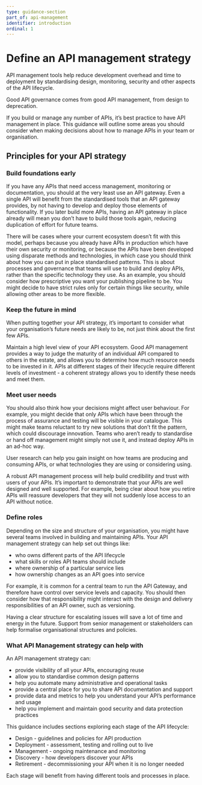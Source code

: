 ```yaml
---
type: guidance-section
part_of: api-management
identifier: introduction
ordinal: 1
---
```

# Define an API management strategy


<div class="highlight">

API management tools help reduce development overhead and time to deployment by standardising design, monitoring, security and other aspects of the API lifecycle.

<div>

Good API governance comes from good API management, from design to deprecation.

If you build or manage any number of APIs, it’s best practice to have API management in place. This guidance will outline some areas you should consider when making decisions about how to manage APIs in your team or organisation.


## Principles for your API strategy

### Build foundations early

If you have any APIs that need access management, monitoring or documentation, you should at the very least use an API gateway. Even a single API will benefit from the standardised tools that an API gateway provides, by not having to develop and deploy those elements of functionality. If you later build more APIs, having an API gateway in place already will mean you don’t have to build those tools again, reducing duplication of effort for future teams.

There will be cases where your current ecosystem doesn’t fit with this model, perhaps because you already have APIs in production which have their own security or monitoring, or because the APIs have been developed using disparate methods and technologies, in which case you should think about how you can put in place standardised patterns. This is about processes and governance that teams will use to build and deploy APIs, rather than the specific technology they use. As an example, you should consider how prescriptive you want your publishing pipeline to be. You might decide to have strict rules only for certain things like security, while allowing other areas to be more flexible.

### Keep the future in mind

When putting together your API strategy, it’s important to consider what your organisation’s future needs are likely to be, not just think about the first few APIs.

Maintain a high level view of your API ecosystem. Good API management provides a way to judge the maturity of an individual API compared to others in the estate, and allows you to determine how much resource needs to be invested in it. APIs at different stages of their lifecycle require different levels of investment - a coherent strategy allows you to identify these needs and meet them.

### Meet user needs

You should also think how your decisions might affect user behaviour. For example, you might decide that only APIs which have been through the process of assurance and testing will be visible in your catalogue. This might make teams reluctant to try new solutions that don’t fit the pattern, which could discourage innovation. Teams who aren’t ready to standardise or hand off management might simply not use it, and instead deploy APIs in an ad-hoc way.

User research can help you gain insight on how teams are producing and consuming APIs, or what technologies they are using or considering using.

A robust API management process will help build credibility and trust with users of your APIs. It’s important to demonstrate that your APIs are well designed and well supported. For example, being clear about how you retire APIs will reassure developers that they will not suddenly lose access to an API without notice.

### Define roles

Depending on the size and structure of your organisation, you might have several teams involved in building and maintaining APIs. Your API management strategy can help set out things like:

- who owns different parts of the API lifecycle
- what skills or roles API teams should include
- where ownership of a particular service lies
- how ownership changes as an API goes into service

For example, it is common for a central team to run the API Gateway, and therefore have control over service levels and capacity. You should then consider how that responsibility might interact with the design and delivery responsibilities of an API owner, such as versioning.

Having a clear structure for escalating issues will save a lot of time and energy in the future. Support from senior management or stakeholders can help formalise organisational structures and policies.

### What API Management strategy can help with

An API management strategy can:

-  provide visibility of all your APIs, encouraging reuse
-  allow you to standardise common design patterns
-  help you automate many administrative and operational tasks
-  provide a central place for you to share API documentation and support
-  provide data and metrics to help you understand your API’s performance and usage
-  help you implement and maintain good security and data protection practices

This guidance includes sections exploring each stage of the API lifecycle:

- Design - guidelines and policies for API production
- Deployment - assessment, testing and rolling out to live
- Management - ongoing maintenance and monitoring
- Discovery - how developers discover your APIs
- Retirement - decommissioning your API when it is no longer needed

Each stage will benefit from having different tools and processes in place.

